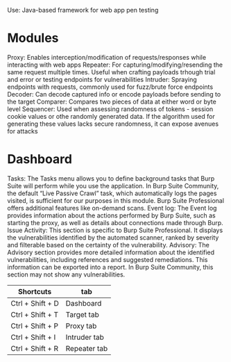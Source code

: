 Use: Java-based framework for web app pen testing

# Modules
Proxy: Enables interception/modification of requests/responses while interacting with web apps
Repeater: For capturing/modifying/resending the same request multiple times. Useful when crafting payloads trhough trial and error or testing endpoints for vulnerabilities
Intruder: Spraying endpoints with requests, commonly used for fuzz/brute force endpoints
Decoder: Can decode captured info or encode payloads before sending to the target
Comparer: Compares two pieces of data at either word or byte level
Sequencer: Used when assessing randomness of tokens - session cookie values or othe randomly generated data. If the algorithm used for generating these values lacks secure randomness, it can expose avenues for  attacks


# Dashboard
Tasks: The Tasks menu allows you to define background tasks that Burp Suite will perform while you use the application. In Burp Suite Community, the default “Live Passive Crawl” task, which automatically logs the pages visited, is sufficient for our purposes in this module. Burp Suite Professional offers additional features like on-demand scans.
Event log: The Event log provides information about the actions performed by Burp Suite, such as starting the proxy, as well as details about connections made through Burp.
Issue Activity: This section is specific to Burp Suite Professional. It displays the vulnerabilities identified by the automated scanner, ranked by severity and filterable based on the certainty of the vulnerability.
Advisory: The Advisory section provides more detailed information about the identified vulnerabilities, including references and suggested remediations. This information can be exported into a report. In Burp Suite Community, this section may not show any vulnerabilities.


| Shortcuts | tab|
|-----------|----|
| Ctrl + Shift + D | Dashboard |
| Ctrl + Shift + T | Target tab |
| Ctrl + Shift + P | Proxy tab |
| Ctrl + Shift + I | Intruder tab |
| Ctrl + Shift + R | Repeater tab |

